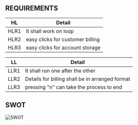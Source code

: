 ## **REQUIREMENTS**

|HL|Detail|
|----|-----|
|HLR1|It shall work on loop|
|HLR2|easy clicks for customer billing|
|HLR3|easy clicks for account storage|

|LL|Detail|
|----|-----|
|LLR1|It shall run one after the other|
|LLR2|Details for billing shall be in  arranged format|
|LLR3|pressing "n" can take the process to end|

## **SWOT**
![SWOT](https://user-images.githubusercontent.com/98824269/156660718-dde5a402-8d42-432f-bf9e-2e0736d17f58.png)
